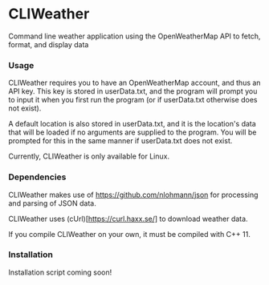 # CLIWeather

Command line weather application using the OpenWeatherMap API to fetch, format, and display data

### Usage

CLIWeather requires you to have an OpenWeatherMap account, and thus an API key. This key is stored in userData.txt,
and the program will prompt you to input it when you first run the program (or if userData.txt otherwise does not exist).

A default location is also stored in userData.txt, and it is the location's data that will be loaded if no arguments are supplied
to the program. You will be prompted for this in the same manner if userData.txt does not exist.

Currently, CLIWeather is only available for Linux.

### Dependencies

CLIWeather makes use of https://github.com/nlohmann/json for processing and parsing of JSON data.

CLIWeather uses (cUrl)[https://curl.haxx.se/] to download weather data.

If you compile CLIWeather on your own, it must be compiled with C++ 11.

### Installation

Installation script coming soon!
